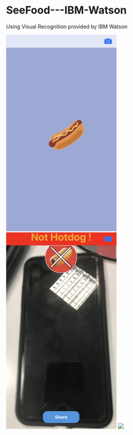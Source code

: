 # SeeFood---IBM-Watson
Using Visual Recognition provided by IBM Watson

<img src="https://github.com/YassineDaoudi/SeeFood---IBM-Watson/blob/master/IMG_0094.png" width="300">
<img src="https://github.com/YassineDaoudi/SeeFood---IBM-Watson/blob/master/IMG_0091.png" width="300"> <img src="https://github.com/YassineDaoudi/SeeFood---IBM-Watson/blob/master/IMG_0092.png" width="300">

